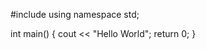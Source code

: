 #include <iostream>
  using namespace std;
  
  int main()
  {
    cout << "Hello World";
    return 0;
  }

